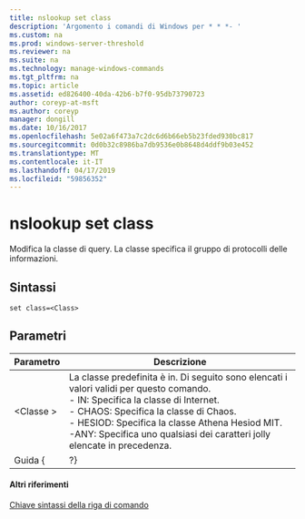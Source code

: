 ```yaml
---
title: nslookup set class
description: 'Argomento i comandi di Windows per * * *- '
ms.custom: na
ms.prod: windows-server-threshold
ms.reviewer: na
ms.suite: na
ms.technology: manage-windows-commands
ms.tgt_pltfrm: na
ms.topic: article
ms.assetid: ed826400-40da-42b6-b7f0-95db73790723
author: coreyp-at-msft
ms.author: coreyp
manager: dongill
ms.date: 10/16/2017
ms.openlocfilehash: 5e02a6f473a7c2dc6d6b66eb5b23fded930bc817
ms.sourcegitcommit: 0d0b32c8986ba7db9536e0b8648d4ddf9b03e452
ms.translationtype: MT
ms.contentlocale: it-IT
ms.lasthandoff: 04/17/2019
ms.locfileid: "59856352"
---
```

# <a name="nslookup-set-class"></a>nslookup set class



Modifica la classe di query. La classe specifica il gruppo di protocolli delle informazioni.

## <a name="syntax"></a>Sintassi

```
set class=<Class>
```

## <a name="parameters"></a>Parametri

|Parametro|Descrizione|
|---------|-----------|
|\<Classe >|La classe predefinita è in. Di seguito sono elencati i valori validi per questo comando.</br>- IN: Specifica la classe di Internet.</br>- CHAOS: Specifica la classe di Chaos.</br>- HESIOD: Specifica la classe Athena Hesiod MIT.</br>-ANY: Specifica uno qualsiasi dei caratteri jolly elencate in precedenza.|
|Guida { | ?}|Viene visualizzato un breve riepilogo di **nslookup** sottocomandi.|

#### <a name="additional-references"></a>Altri riferimenti

[Chiave sintassi della riga di comando](command-line-syntax-key.md)